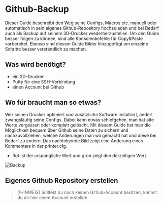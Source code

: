 # **Github-Backup**
Dieser Guide beschreibt den Weg  seine Configs, Macros etc. manuell oder automatisch in sein eigenes Github-Repository hochzuladen und bei Bedarf auch als Backup auf seinem 3D-Drucker wiederherzustellen.
Um den Guide besser folgen zu können, sind alle Konsolenbefehle für Copy&Paste vorbereitet. Ebenso sind diesem Guide Bilder hinzugefügt um einzelne Schritte besser verständlich zu machen.

## **Was wird benötigt?**
+ ein 3D-Drucker
+ Putty für eine SSH-Verbindung
+ einen Account bei Github

## **Wo für braucht man so etwas?**
Wer seinen Drucker optimiert und zusätzliche Software installiert, ändert zwangsläufig seine Configs. Dabei kann etwas schiefgehen, man hat alte Werte vergessen oder komplett gelöscht.
Mit diesem Guide hat man die Möglichkeit bequem über Github seine Daten zu sichern und nachzuvollziehen, welche Änderungen man wo gemacht hat und diese bei Bedarf zu ändern.
Das nachfolgende Bild zeigt eine Änderung eines Kommentars in der printer.cfg. 
+ Rot ist der urspüngliche Wert und grün zeigt den derzeitigen Wert.

![Backup](/../main/images/backup1.png)

## **Eigenes Github Repository erstellen**
> [!HINWEIS]
> Solltest du noch keinen Github-Account besitzen, kannst du dir hier einen Account erstellen.
